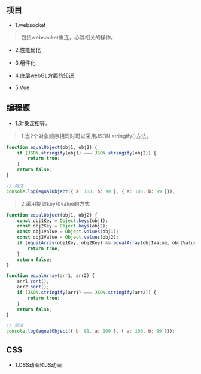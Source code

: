 ## 项目

- 1.websocket

>包括websocket重连，心跳相关的操作。

- 2.性能优化

- 3.组件化

- 4.底层webGL方面的知识

- 5.Vue

## 编程题

- 1.对象深相等。

>1.当2个对象顺序相同时可以采用JSON.stringify()方法。

```javascript
function equalObject(obj1, obj2) {
    if (JSON.stringify(obj1) === JSON.stringify(obj2)) {
        return true;
    }
    return false;
}

// 测试
console.log(equalObject({ a: 100, b: 99 }, { a: 100, b: 99 }));
```

>2.采用提取key和value的方式

```javascript
function equalObject(obj1, obj2) {
    const obj1Key = Object.keys(obj1);
    const obj2Key = Object.keys(obj2);
    const obj1Value = Object.values(obj1);
    const obj2Value = Object.values(obj2);
    if (equalArray(obj1Key, obj2Key) && equalArray(obj1Value, obj2Value)) {
        return true;
    }
    return false;
}

function equalArray(arr1, arr2) {
    arr1.sort();
    arr2.sort();
    if (JSON.stringify(arr1) === JSON.stringify(arr2)) {
        return true;
    }
    return false;
}

// 测试
console.log(equalObject({ b: 91, a: 100 }, { a: 100, b: 99 }));
```

## CSS

- 1.CSS动画和JS动画
